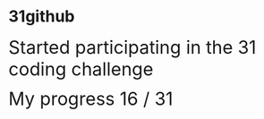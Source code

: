 # 31github

<span style="font-size: 2rem;"> Started participating in the 31 coding challenge</span>

<span style="font-size: 2rem;">My progress 16 / 31</span>
